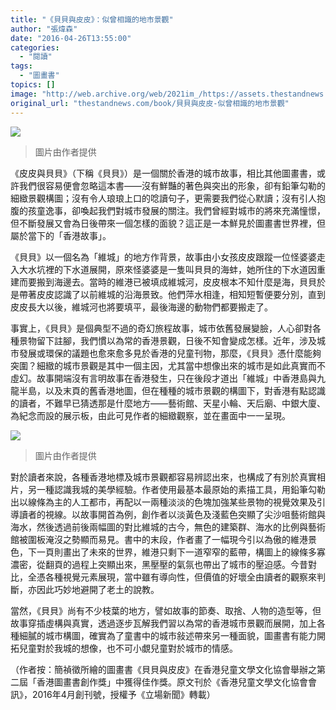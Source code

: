 ```yaml
---
title: "《貝貝與皮皮》：似曾相識的地市景觀"
author: "張煒森"
date: "2016-04-26T13:55:00"
categories:
  - "閱讀"
tags:
  - "圖畫書"
topics: []
image: "http://web.archive.org/web/2021im_/https://assets.thestandnews.com/media/photos/13113361_10153624474511169_1756247507_o_kaSsA.jpg"
original_url: "thestandnews.com/book/貝貝與皮皮-似曾相識的地市景觀"
---
```

![](http://web.archive.org/web/2021im_/https://assets.thestandnews.com/media/photos/13113361_10153624474511169_1756247507_o_kaSsA.jpg)

> 圖片由作者提供

《皮皮與貝貝》（下稱《貝貝》）是一個關於香港的城市故事，相比其他圖畫書，或許我們很容易便會忽略這本書――沒有鮮豔的著色與突出的形象，卻有鉛筆勾勒的細緻景觀構圖；沒有令人琅琅上口的唸讀句子，更需要我們從心默讀；沒有引人抱腹的孩童逸事，卻喚起我們對城市發展的關注。我們曾經對城市的將來充滿憧憬，但不斷發展又會為日後帶來一個怎樣的面貌？這正是一本鮮見於圖畫書世界裡，但屬於當下的「香港故事」。

《貝貝》以一個名為「維城」的地方作背景，故事由小女孩皮皮跟蹤一位怪婆婆走入大水坑裡的下水道展開，原來怪婆婆是一隻叫貝貝的海蚌，她所住的下水道因重建而要搬到海邊去。當時的維港已被填成維城河，皮皮根本不知什麼是海，貝貝於是帶著皮皮認識了以前維城的沿海景致。他們萍水相逢，相知短暫便要分別，直到皮皮長大以後，維城河也將要填平，最後海邊的動物們都要搬走了。

事實上，《貝貝》是個典型不過的奇幻旅程故事，城市依舊發展變臉，人心卻對各種景物留下註腳，我們慣以為常的香港景觀，日後不知會變成怎樣。近年，涉及城市發展或環保的議題也愈來愈多見於香港的兒童刊物，那麼，《貝貝》憑什麼能夠突圍？細緻的城市景觀是其中一個主因，尤其當中想像出來的城市是如此真實而不虛幻。故事開端沒有言明故事在香港發生，只在後段才道出「維城」中香港島與九龍半島，以及末頁的舊香港地圖，但在種種的城市景觀的構圖下，對香港有點認識的讀者，不難早已猜透那是什麼地方――藝術館、天星小輪、天后廟、中銀大廈、為紀念而設的展示板，由此可見作者的細緻觀察，並在畫面中一一呈現。

![](http://web.archive.org/web/2021im_/https://assets.thestandnews.com/media/photos/13063825_10153624474496169_1318991553_o_uMEvo.jpg)
> 圖片由作者提供

對於讀者來說，各種香港地標及城市景觀都容易辨認出來，也構成了有別於真實相片，另一種認識我城的美學經驗。作者使用最基本最原始的素描工具，用鉛筆勾勒出以線條為主的人工都市，再配以一兩種淡淡的色塊加強某些景物的視覺效果及引導讀者的視線。以故事開首為例，創作者以淡黃色及淺藍色突顯了尖沙咀藝術館與海水，然後透過前後兩幅圖的對比維城的古今，無色的建築群、海水的比例與藝術館被圍板淹沒之勢顯而易見。書中的末段，作者畫了一幅現今引以為傲的維港景色，下一頁則畫出了未來的世界，維港只剩下一道窄窄的藍帶，構圖上的線條多寡濃密，從翻頁的過程上突顯出來，黑壓壓的氣氛也帶出了城市的壓迫感。今昔對比，全憑各種視覺元素展現，當中雖有導向性，但價值的好壞全由讀者的觀察來判斷，亦因此巧妙地避開了老土的說教。

當然，《貝貝》尚有不少枝葉的地方，譬如故事的節奏、取捨、人物的造型等，但故事穿插虛構與真實，透過逐步瓦解我們習以為常的香港城市景觀而展開，加上各種細膩的城市構圖，確實為了童書中的城市敍述帶來另一種面貌，圖畫書有能力開拓兒童對於我城的想像，也不可小覷兒童對於城市的情感。

（作者按：簡禎徵所繪的圖畫書《貝貝與皮皮》在香港兒童文學文化協會舉辦之第二屆「香港圖畫書創作獎」中獲得佳作獎。原文刊於《香港兒童文學文化協會會訊》，2016年4月創刊號，授權予《立場新聞》轉載）